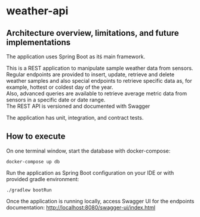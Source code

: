 # weather-api

## Architecture overview, limitations, and future implementations

The application uses Spring Boot as itś main framework.

This is a REST application to manipulate sample weather data from sensors. <br>
Regular endpoints are provided to insert, update, retrieve and delete weather samples and also special endpoints to 
retrieve specific data as, for example, hottest or coldest day of the year. <br>
Also, advanced queries are available to retrieve average metric data from sensors in a specific date or date range.
<br>
The REST API is versioned and documented with Swagger

The application has unit, integration, and contract tests. 

## How to execute

On one terminal window, start the database with docker-compose:

`docker-compose up db`

Run the application as Spring Boot configuration on your IDE or with provided gradle environment:

`./gradlew bootRun`

Once the application is running locally, access Swagger UI for the endpoints documentation:
[http://localhost:8080/swagger-ui/index.html](http://localhost:8080/swagger-ui/index.html#)

